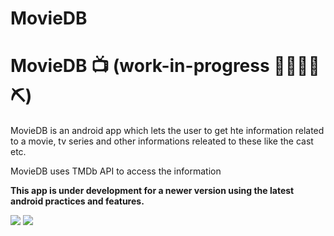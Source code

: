# MovieDB

# MovieDB 📺 (work-in-progress 👷🔧️👷‍♀️⛏)

MovieDB is an android app which lets the user to get hte information related to a movie, tv series and other informations releated to these like the cast etc.

MovieDB uses TMDb API to access the information

**This app is under development for a newer version using the latest android practices and features.**

<img src="https://user-images.githubusercontent.com/25431838/132253534-99bfdb3d-a3b5-4cd8-b927-899e62c295d4.png">

<img src="https://user-images.githubusercontent.com/25431838/132253553-ac42ab87-88ac-4454-8df1-cfa04d0dd6b4.png">
